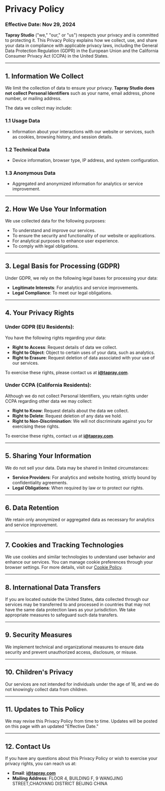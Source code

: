 # Privacy Policy

### Effective Date: Nov 29, 2024

**Tapray Studio** ("we," "our," or "us") respects your privacy and is committed to protecting it. This Privacy Policy explains how we collect, use, and share your data in compliance with applicable privacy laws, including the General Data Protection Regulation (GDPR) in the European Union and the California Consumer Privacy Act (CCPA) in the United States.

---

## 1. Information We Collect

We limit the collection of data to ensure your privacy. **Tapray Studio does not collect Personal Identifiers** such as your name, email address, phone number, or mailing address.

The data we collect may include:

### 1.1 Usage Data
- Information about your interactions with our website or services, such as cookies, browsing history, and session details.

### 1.2 Technical Data
- Device information, browser type, IP address, and system configuration.

### 1.3 Anonymous Data
- Aggregated and anonymized information for analytics or service improvement.

---

## 2. How We Use Your Information

We use collected data for the following purposes:

- To understand and improve our services.  
- To ensure the security and functionality of our website or applications.  
- For analytical purposes to enhance user experience.  
- To comply with legal obligations.

---

## 3. Legal Basis for Processing (GDPR)

Under GDPR, we rely on the following legal bases for processing your data:  
- **Legitimate Interests**: For analytics and service improvements.  
- **Legal Compliance**: To meet our legal obligations.

---

## 4. Your Privacy Rights

### Under GDPR (EU Residents):  
You have the following rights regarding your data:  
- **Right to Access**: Request details of data we collect.  
- **Right to Object**: Object to certain uses of your data, such as analytics.  
- **Right to Erasure**: Request deletion of data associated with your use of our services.  

To exercise these rights, please contact us at **i@tapray.com**.

### Under CCPA (California Residents):  
Although we do not collect Personal Identifiers, you retain rights under CCPA regarding other data we may collect:  
- **Right to Know**: Request details about the data we collect.  
- **Right to Delete**: Request deletion of any data we hold.  
- **Right to Non-Discrimination**: We will not discriminate against you for exercising these rights.  

To exercise these rights, contact us at **i@tapray.com**.

---

## 5. Sharing Your Information

We do not sell your data. Data may be shared in limited circumstances:  
- **Service Providers**: For analytics and website hosting, strictly bound by confidentiality agreements.  
- **Legal Obligations**: When required by law or to protect our rights.  

---

## 6. Data Retention

We retain only anonymized or aggregated data as necessary for analytics and service improvement.

---

## 7. Cookies and Tracking Technologies

We use cookies and similar technologies to understand user behavior and enhance our services. You can manage cookie preferences through your browser settings. For more details, visit our [Cookie Policy](#).

---

## 8. International Data Transfers

If you are located outside the United States, data collected through our services may be transferred to and processed in countries that may not have the same data protection laws as your jurisdiction. We take appropriate measures to safeguard such data transfers.

---

## 9. Security Measures

We implement technical and organizational measures to ensure data security and prevent unauthorized access, disclosure, or misuse.

---

## 10. Children's Privacy

Our services are not intended for individuals under the age of 16, and we do not knowingly collect data from children.

---

## 11. Updates to This Policy

We may revise this Privacy Policy from time to time. Updates will be posted on this page with an updated "Effective Date."

---

## 12. Contact Us

If you have any questions about this Privacy Policy or wish to exercise your privacy rights, you can reach us at:

- **Email**: **i@tapray.com**  
- **Mailing Address**: FLOOR 4, BUILDING F, 9 WANGJING STREET,CHAOYANG DISTRICT BEIJING CHINA
  
